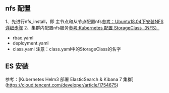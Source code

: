 ## nfs 配置
1、先进行nfs_install，即 主节点和从节点配置nfs[参考：Ubuntu18.04下安装NFS详细步骤](https://blog.csdn.net/gys_20153235/article/details/80516560)
2、集群内配置nfs服务[参考:Kubernetes 配置 StorageClass（NFS）](https://cloud.tencent.com/developer/article/1754329)
  - rbac.yaml
  - deployment.yaml
  - class.yaml 注意：class.yaml中的StorageClass的名字
  
 ## ES 安装
参考：[Kubernetes Helm3 部署 ElasticSearch & Kibana 7 集群] (https://cloud.tencent.com/developer/article/1754675)



